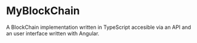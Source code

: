 # MyBlockChain
A BlockChain implementation written in TypeScript accesible via an API and an user interface written with Angular.
